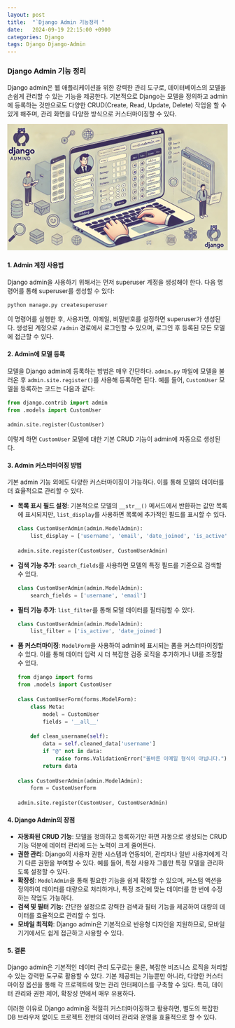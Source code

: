 ```yaml
---
layout: post
title:  "`Django Admin 기능정리 "
date:   2024-09-19 22:15:00 +0900
categories: Django
tags: Django Django-Admin
---
```


### Django Admin 기능 정리

Django admin은 웹 애플리케이션을 위한 강력한 관리 도구로, 데이터베이스의 모델을 손쉽게 관리할 수 있는 기능을 제공한다. 기본적으로 Django는 모델을 정의하고 admin에 등록하는 것만으로도 다양한 CRUD(Create, Read, Update, Delete) 작업을 할 수 있게 해주며, 관리 화면을 다양한 방식으로 커스터마이징할 수 있다.

![image](/assets/images/postings/django_admin.png)

#### 1. **Admin 계정 사용법**

Django admin을 사용하기 위해서는 먼저 superuser 계정을 생성해야 한다. 다음 명령어를 통해 superuser를 생성할 수 있다:

```bash
python manage.py createsuperuser
```

이 명령어를 실행한 후, 사용자명, 이메일, 비밀번호를 설정하면 superuser가 생성된다. 생성된 계정으로 `/admin` 경로에서 로그인할 수 있으며, 로그인 후 등록된 모든 모델에 접근할 수 있다.

#### 2. **Admin에 모델 등록**

모델을 Django admin에 등록하는 방법은 매우 간단하다. `admin.py` 파일에 모델을 불러온 후 `admin.site.register()`를 사용해 등록하면 된다. 예를 들어, `CustomUser` 모델을 등록하는 코드는 다음과 같다:

```python
from django.contrib import admin
from .models import CustomUser

admin.site.register(CustomUser)
```

이렇게 하면 `CustomUser` 모델에 대한 기본 CRUD 기능이 admin에 자동으로 생성된다.

#### 3. **Admin 커스터마이징 방법**

기본 admin 기능 외에도 다양한 커스터마이징이 가능하다. 이를 통해 모델의 데이터를 더 효율적으로 관리할 수 있다.

- **목록 표시 필드 설정**: 기본적으로 모델의 `__str__()` 메서드에서 반환하는 값만 목록에 표시되지만, `list_display`를 사용하면 목록에 추가적인 필드를 표시할 수 있다.

  ```python
  class CustomUserAdmin(admin.ModelAdmin):
      list_display = ['username', 'email', 'date_joined', 'is_active']
  
  admin.site.register(CustomUser, CustomUserAdmin)
  ```

- **검색 기능 추가**: `search_fields`를 사용하면 모델의 특정 필드를 기준으로 검색할 수 있다.

  ```python
  class CustomUserAdmin(admin.ModelAdmin):
      search_fields = ['username', 'email']
  ```

- **필터 기능 추가**: `list_filter`를 통해 모델 데이터를 필터링할 수 있다.

  ```python
  class CustomUserAdmin(admin.ModelAdmin):
      list_filter = ['is_active', 'date_joined']
  ```

- **폼 커스터마이징**: `ModelForm`을 사용하여 admin에 표시되는 폼을 커스터마이징할 수 있다. 이를 통해 데이터 입력 시 더 복잡한 검증 로직을 추가하거나 UI를 조정할 수 있다.

  ```python
  from django import forms
  from .models import CustomUser
  
  class CustomUserForm(forms.ModelForm):
      class Meta:
          model = CustomUser
          fields = '__all__'
      
      def clean_username(self):
          data = self.cleaned_data['username']
          if "@" not in data:
              raise forms.ValidationError("올바른 이메일 형식이 아닙니다.")
          return data
  
  class CustomUserAdmin(admin.ModelAdmin):
      form = CustomUserForm
  
  admin.site.register(CustomUser, CustomUserAdmin)
  ```

#### 4. **Django Admin의 장점**

- **자동화된 CRUD 기능**: 모델을 정의하고 등록하기만 하면 자동으로 생성되는 CRUD 기능 덕분에 데이터 관리에 드는 노력이 크게 줄어든다.
- **권한 관리**: Django의 사용자 권한 시스템과 연동되어, 관리자나 일반 사용자에게 각기 다른 권한을 부여할 수 있다. 예를 들어, 특정 사용자 그룹만 특정 모델을 관리하도록 설정할 수 있다.
- **확장성**: `ModelAdmin`을 통해 필요한 기능을 쉽게 확장할 수 있으며, 커스텀 액션을 정의하여 데이터를 대량으로 처리하거나, 특정 조건에 맞는 데이터를 한 번에 수정하는 작업도 가능하다.
- **검색 및 필터 기능**: 간단한 설정으로 강력한 검색과 필터 기능을 제공하여 대량의 데이터를 효율적으로 관리할 수 있다.
- **모바일 최적화**: Django admin은 기본적으로 반응형 디자인을 지원하므로, 모바일 기기에서도 쉽게 접근하고 사용할 수 있다.

#### 5. **결론**

Django admin은 기본적인 데이터 관리 도구로는 물론, 복잡한 비즈니스 로직을 처리할 수 있는 강력한 도구로 활용할 수 있다. 기본 제공되는 기능뿐만 아니라, 다양한 커스터마이징 옵션을 통해 각 프로젝트에 맞는 관리 인터페이스를 구축할 수 있다. 특히, 데이터 관리와 권한 제어, 확장성 면에서 매우 유용하다.

이러한 이유로 Django admin을 적절히 커스터마이징하고 활용하면, 별도의 복잡한 DB 브라우저 없이도 프로젝트 전반의 데이터 관리와 운영을 효율적으로 할 수 있다.